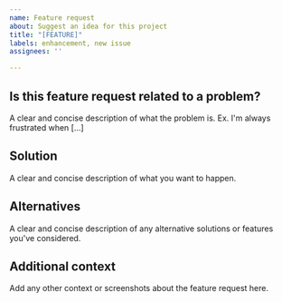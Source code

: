 ```yaml
---
name: Feature request
about: Suggest an idea for this project
title: "[FEATURE]"
labels: enhancement, new issue
assignees: ''

---
```


## Is this feature request related to a problem?
A clear and concise description of what the problem is. Ex. I'm always frustrated when [...]

## Solution
A clear and concise description of what you want to happen.

## Alternatives
A clear and concise description of any alternative solutions or features you've considered.

## Additional context
Add any other context or screenshots about the feature request here.
